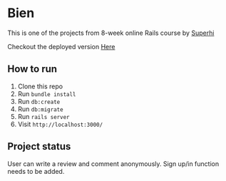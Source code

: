 # Bien
This is one of the projects from 8-week online Rails course by [Superhi](https://www.superhi.com/courses/ruby-on-rails)

Checkout the deployed version [Here](https://bien-restaurant.herokuapp.com/)

How to run
----

1. Clone this repo
2. Run `bundle install`
3. Run `db:create`
4. Run `db:migrate`
5. Run `rails server`
6. Visit `http://localhost:3000/`


Project status
----
User can write a review and comment anonymously. Sign up/in function needs to be added.
